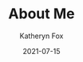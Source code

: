 ---
author: Katheryn Fox
title: About Me
date: 2021-07-15
description:
keywords: ["about-us", "about-hugo", "contact"]
type: about
---